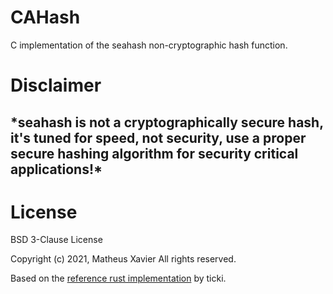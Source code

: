 # CAHash
C implementation of the seahash non-cryptographic hash function.

# Disclaimer
<h2>*seahash is not a cryptographically secure hash, it's tuned for
speed, not security, use a proper secure hashing algorithm for security
critical applications!*</h2>

# License
BSD 3-Clause License

Copyright (c) 2021, Matheus Xavier
All rights reserved.

Based on the [reference rust implementation](https://github.com/redox-os/tfs/blob/master/seahash/src/reference.rs)
by ticki.